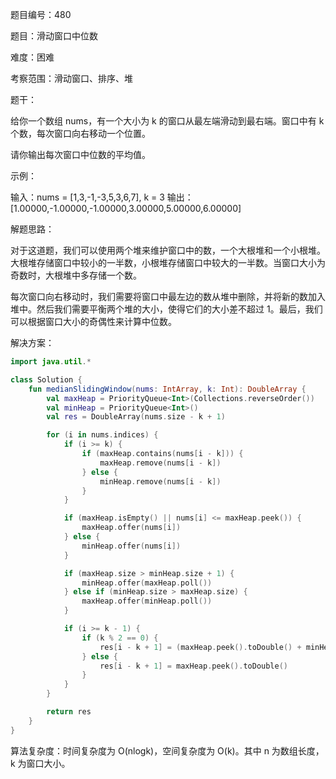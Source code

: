 题目编号：480

题目：滑动窗口中位数

难度：困难

考察范围：滑动窗口、排序、堆

题干：

给你一个数组 nums，有一个大小为 k 的窗口从最左端滑动到最右端。窗口中有 k 个数，每次窗口向右移动一个位置。

请你输出每次窗口中位数的平均值。

示例：

输入：nums = [1,3,-1,-3,5,3,6,7], k = 3
输出：[1.00000,-1.00000,-1.00000,3.00000,5.00000,6.00000]

解题思路：

对于这道题，我们可以使用两个堆来维护窗口中的数，一个大根堆和一个小根堆。大根堆存储窗口中较小的一半数，小根堆存储窗口中较大的一半数。当窗口大小为奇数时，大根堆中多存储一个数。

每次窗口向右移动时，我们需要将窗口中最左边的数从堆中删除，并将新的数加入堆中。然后我们需要平衡两个堆的大小，使得它们的大小差不超过 1。最后，我们可以根据窗口大小的奇偶性来计算中位数。

解决方案：

```kotlin
import java.util.*

class Solution {
    fun medianSlidingWindow(nums: IntArray, k: Int): DoubleArray {
        val maxHeap = PriorityQueue<Int>(Collections.reverseOrder())
        val minHeap = PriorityQueue<Int>()
        val res = DoubleArray(nums.size - k + 1)

        for (i in nums.indices) {
            if (i >= k) {
                if (maxHeap.contains(nums[i - k])) {
                    maxHeap.remove(nums[i - k])
                } else {
                    minHeap.remove(nums[i - k])
                }
            }

            if (maxHeap.isEmpty() || nums[i] <= maxHeap.peek()) {
                maxHeap.offer(nums[i])
            } else {
                minHeap.offer(nums[i])
            }

            if (maxHeap.size > minHeap.size + 1) {
                minHeap.offer(maxHeap.poll())
            } else if (minHeap.size > maxHeap.size) {
                maxHeap.offer(minHeap.poll())
            }

            if (i >= k - 1) {
                if (k % 2 == 0) {
                    res[i - k + 1] = (maxHeap.peek().toDouble() + minHeap.peek().toDouble()) / 2
                } else {
                    res[i - k + 1] = maxHeap.peek().toDouble()
                }
            }
        }

        return res
    }
}
```

算法复杂度：时间复杂度为 O(nlogk)，空间复杂度为 O(k)。其中 n 为数组长度，k 为窗口大小。